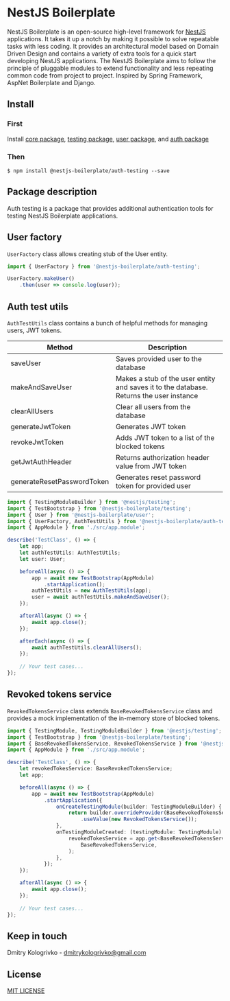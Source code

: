 # NestJS Boilerplate

NestJS Boilerplate is an open-source high-level framework for [NestJS](https://github.com/nestjs/nest) applications.
It takes it up a notch by making it possible to solve repeatable tasks with less coding. It provides an architectural
model based on Domain Driven Design and contains a variety of extra tools for a quick start developing NestJS
applications. The NestJS Boilerplate aims to follow the principle of pluggable modules to extend functionality and
less repeating common code from project to project. Inspired by Spring Framework, AspNet Boilerplate and Django.

## Install

### First

Install [core package](https://github.com/dmitrykologrivko/nestjs-boilerplate/blob/master/packages/core/docs/getting-started.md),
[testing package](https://github.com/dmitrykologrivko/nestjs-boilerplate/blob/master/packages/testing/docs/README.md#install),
[user package](https://github.com/dmitrykologrivko/nestjs-boilerplate/blob/master/packages/user/README.md#install),
and [auth package](https://github.com/dmitrykologrivko/nestjs-boilerplate/blob/master/packages/auth/README.md#install)

### Then

`$ npm install @nestjs-boilerplate/auth-testing --save`

## Package description

Auth testing is a package that provides additional authentication tools for testing NestJS Boilerplate applications.

## User factory

`UserFactory` class allows creating stub of the User entity.

```typescript
import { UserFactory } from '@nestjs-boilerplate/auth-testing';

UserFactory.makeUser()
    .then(user => console.log(user));
```

## Auth test utils

`AuthTestUtils` class contains a bunch of helpful methods for managing users, JWT tokens.

| Method                     | Description                                                                             |
|----------------------------|-----------------------------------------------------------------------------------------|
| saveUser                   | Saves provided user to the database                                                     |
| makeAndSaveUser            | Makes a stub of the user entity and saves it to the database. Returns the user instance |
| clearAllUsers              | Clear all users from the database                                                       |
| generateJwtToken           | Generates JWT token                                                                     |
| revokeJwtToken             | Adds JWT token to a list of the blocked tokens                                          |
| getJwtAuthHeader           | Returns authorization header value from JWT token                                       |
| generateResetPasswordToken | Generates reset password token for provided user                                        |

```typescript
import { TestingModuleBuilder } from '@nestjs/testing';
import { TestBootstrap } from '@nestjs-boilerplate/testing';
import { User } from '@nestjs-boilerplate/user';
import { UserFactory, AuthTestUtils } from '@nestjs-boilerplate/auth-testing';
import { AppModule } from './src/app.module';

describe('TestClass', () => {
    let app;
    let authTestUtils: AuthTestUtils;
    let user: User;

    beforeAll(async () => {
        app = await new TestBootstrap(AppModule)
            .startApplication();
        authTestUtils = new AuthTestUtils(app);
        user = await authTestUtils.makeAndSaveUser();
    });

    afterAll(async () => {
        await app.close();
    });

    afterEach(async () => {
        await authTestUtils.clearAllUsers();
    });
    
    // Your test cases...
});
```

## Revoked tokens service

`RevokedTokensService` class extends `BaseRevokedTokensService` class and provides a mock implementation 
of the in-memory store of blocked tokens.

```typescript
import { TestingModule, TestingModuleBuilder } from '@nestjs/testing';
import { TestBootstrap } from '@nestjs-boilerplate/testing';
import { BaseRevokedTokensService, RevokedTokensService } from '@nestjs-boilerplate/auth-testing';
import { AppModule } from './src/app.module';

describe('TestClass', () => {
    let revokedTokesService: BaseRevokedTokensService;
    let app;

    beforeAll(async () => {
        app = await new TestBootstrap(AppModule)
            .startApplication({
                onCreateTestingModule(builder: TestingModuleBuilder) {
                    return builder.overrideProvider(BaseRevokedTokensService)
                        .useValue(new RevokedTokensService());
                },
                onTestingModuleCreated: (testingModule: TestingModule) => {
                    revokedTokesService = app.get<BaseRevokedTokensService, RevokedTokensService>(
                        BaseRevokedTokensService,
                    );
                },
            });
    });

    afterAll(async () => {
        await app.close();
    });
    
    // Your test cases...
});
```

## Keep in touch

Dmitry Kologrivko - dmitrykologrivko@gmail.com

## License

[MIT LICENSE](./LICENSE)
